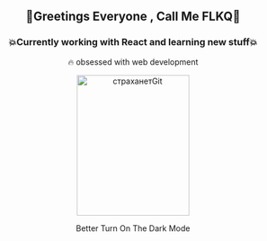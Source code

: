  ## <p align="center">🚀Greetings Everyone , Call Me FLKQ🚀</p>

### <p align="center"> 💥Currently working with React and learning new stuff💥</p>

<p align="center">🔥 obsessed with web development</p>

<p align="center">
 <a data-flickr-embed="true" href="https://www.flickr.com/photos/191267681@N07/51068653137/in/dateposted-public/" title="страханетGit"><img src="https://live.staticflickr.com/65535/51068653137_fde5e0603b.jpg" width="200" height="250" alt="страханетGit"></a>
</p>
<p align="center">Better Turn On The Dark Mode </p>









